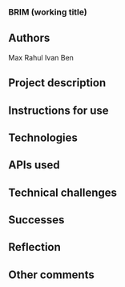 ### BRIM (working title)

## Authors
Max
Rahul
Ivan
Ben

## Project description

## Instructions for use

## Technologies

## APIs used

## Technical challenges

## Successes 

## Reflection

## Other comments